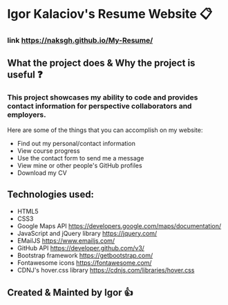 # Igor Kalaciov's Resume Website :clipboard:
### link https://naksgh.github.io/My-Resume/

## What the project does & Why the project is useful :question:
### This project showcases my ability to code and provides contact information for perspective collaborators and employers.  

Here are some of the things that you can accomplish on my website:

* Find out my personal/contact information 
* View course progress
* Use the contact form to send me a message
* View mine or other people's GitHub profiles
* Download my CV

## Technologies used: 
* HTML5 
* CSS3
* Google Maps API https://developers.google.com/maps/documentation/
* JavaScript and jQuery library https://jquery.com/
* EMailJS https://www.emailjs.com/
* GitHub API https://developer.github.com/v3/
* Bootstrap framework https://getbootstrap.com/
* Fontawesome icons https://fontawesome.com/
* CDNJ's hover.css library https://cdnjs.com/libraries/hover.css

## Created & Mainted by Igor :+1:


